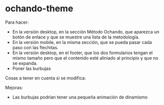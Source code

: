# ochando-theme

Para hacer:
- En la versión desktop, en la sección Método Ochando, que aparezca un botón de enlace y que se muestre una lista de la metodología.
- En la versión mobile, en la misma sección, que se pueda pasar cada paso con las flechitas.
- En la versión desktop, en el footer, que los dos formularios tengan el mismo tamaño pero que el contenido esté aliniado al principio y que no se expanda.
- Poner las burbujas

Cosas a tener en cuenta si se modifica:

Mejoras:
- Las burbujas podrían tener una pequeña animación de dinamismo

